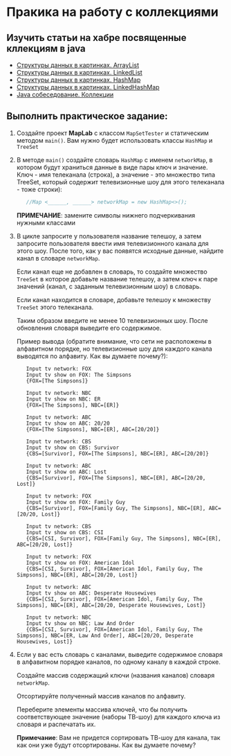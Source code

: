 # Пракика на работу с коллекциями

## Изучить статьи на хабре посвященные кллекциям в java

* [Структуры данных в картинках. ArrayList](https://habr.com/ru/post/128269/)
* [Структуры данных в картинках. LinkedList](https://habr.com/ru/post/127864/)
* [Структуры данных в картинках. HashMap](https://habr.com/ru/post/128017/)
* [Структуры данных в картинках. LinkedHashMap](https://habr.com/ru/post/129037/)
* [Java собеседование. Коллекции](https://habr.com/ru/post/162017/)

## Выполнить практическое задание:

1. Создайте проект **MapLab** с классом `MapSetTester` и статическим методом `main()`. Вам нужно будет использовать классы `HashMap` и `TreeSet`

2. В методе `main()` создайте словарь `HashMap` с именем `networkMap`, в котором будут храниться данные в виде пары ключ и
   значение. Ключ - имя телеканала (строка), а значение - это множество типа TreeSet, который содержит телевизионные
   шоу для этого телеканала - тоже строки):

    ```java
       //Map <______, ______> networkMap = new HashMap<>();
    ```
   **ПРИМЕЧАНИЕ**: замените символы нижнего подчеркивания нужными классами

3. В цикле запросите у пользователя название телешоу, а затем запросите пользователя ввести имя телевизионного канала
   для этого шоу. После того, как у вас появятся исходные данные, найдите канал в словаре `networkMap`.

   Если канал еще не добавлен в словарь, то создайте множество `TreeSet` в которое добавьте название телешоу, а затем
   ключ к паре значений (канал, с заданным телевизионным шоу) в словарь.

   Если канал находится в словаре, добавьте телешоу к множеству `TreeSet` этого телеканала.

   Таким образом введите не менее 10 телевизионных шоу.
   После обновления словаря выведите его содержимое.

   Пример вывода (обратите внимание, что сети не расположены в алфавитном порядке, но телевизионные
   шоу для каждого канала выводятся по алфавиту. Как вы думаете почему?):

    ```shell
       Input tv network: FOX
       Input tv show on FOX: The Simpsons
       {FOX=[The Simpsons]}
    
       Input tv network: NBC
       Input tv show on NBC: ER
       {FOX=[The Simpsons], NBC=[ER]}
    
       Input tv network: ABC
       Input tv show on ABC: 20/20
       {FOX=[The Simpsons], NBC=[ER], ABC=[20/20]}
    
       Input tv network: CBS
       Input tv show on CBS: Survivor
       {CBS=[Survivor], FOX=[The Simpsons], NBC=[ER], ABC=[20/20]}
    
       Input tv network: ABC
       Input tv show on ABC: Lost
       {CBS=[Survivor], FOX=[The Simpsons], NBC=[ER], ABC=[20/20, Lost]}
    
       Input tv network: FOX
       Input tv show on FOX: Family Guy
       {CBS=[Survivor], FOX=[Family Guy, The Simpsons], NBC=[ER], ABC=[20/20, Lost]}
    
       Input tv network: CBS
       Input tv show on CBS: CSI
       {CBS=[CSI, Survivor], FOX=[Family Guy, The Simpsons], NBC=[ER], ABC=[20/20, Lost]}
    
       Input tv network: FOX
       Input tv show on FOX: American Idol
       {CBS=[CSI, Survivor], FOX=[American Idol, Family Guy, The Simpsons], NBC=[ER], ABC=[20/20, Lost]}
    
       Input tv network: ABC
       Input tv show on ABC: Desperate Housewives
       {CBS=[CSI, Survivor], FOX=[American Idol, Family Guy, The Simpsons], NBC=[ER], ABC=[20/20, Desperate Housewives, Lost]}
    
       Input tv network: NBC
       Input tv show on NBC: Law And Order
       {CBS=[CSI, Survivor], FOX=[American Idol, Family Guy, The Simpsons], NBC=[ER, Law And Order], ABC=[20/20, Desperate Housewives, Lost]}
    ```

4. Если у вас есть словарь с каналами, выведите содержимое словаря в алфавитном порядке каналов, по одному каналу в каждой
   строке.

   Создайте массив содержащий ключи (названия каналов) словаря `networkMap`.

   Отсортируйте полученный массив каналов по алфавиту.

   Переберите элементы массива ключей, что бы получить соответствующее значение (наборы ТВ-шоу) для каждого
   ключа из словаря и распечатать их.

   **Примечание**: Вам не придется сортировать ТВ-шоу для канала, так как они уже будут отсортированы. Как вы думаете почему?
